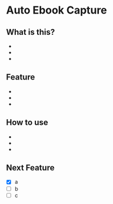 # Auto Ebook Capture

## What is this?
-
-
-

## Feature
-
-
-

## How to use
-
-
-

## Next Feature
- [x] a
- [ ] b
- [ ] c
